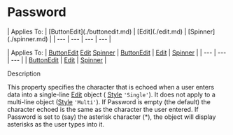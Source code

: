 




<h1 class="heading"><span class="name">Password</span></h1>
| Applies To: | [ButtonEdit](./buttonedit.md) | [Edit](./edit.md) | [Spinner](./spinner.md) |
| --- | --- | --- | ---  |

| Applies To: | [ButtonEdit](./buttonedit.md) [Edit](./edit.md) [Spinner](./spinner.md) | [ButtonEdit](./buttonedit.md) | [Edit](./edit.md) | [Spinner](./spinner.md) |
| --- | --- | ---  |
| [ButtonEdit](./buttonedit.md) | [Edit](./edit.md) | [Spinner](./spinner.md) |


Description


This property specifies the character that is echoed when a user enters data into a single-line [Edit](./edit.md) object ( [Style](style.md) `'Single'`). It does not apply to a multi-line object ([Style](style.md) `'Multi'`). If Password is empty (the default) the character echoed is the same as the character the user entered. If Password is set to (say) the asterisk character (*), the object will display asterisks as the user types into it.



